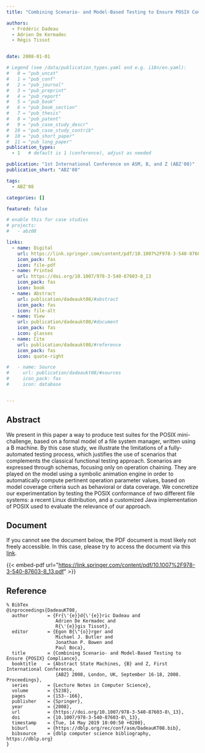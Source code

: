 ```yaml
---
title: "Combining Scenario- and Model-Based Testing to Ensure POSIX Compliance"

authors:
  - Frédéric Dadeau
  - Adrien De Kermadec
  - Régis Tissot


date: 2008-01-01

# Legend (see /data/publication_types.yaml and e.g. i18n/en.yaml): 
#   0 = "pub_uncat"
#   1 = "pub_conf"
#   2 = "pub_journal"
#   3 = "pub_preprint"
#   4 = "pub_report"
#   5 = "pub_book"
#   6 = "pub_book_section"
#   7 = "pub_thesis"
#   8 = "pub_patent"
#   9 = "pub_case_study_descr"
#  10 = "pub_case_study_contrib"
#  10 = "pub_short_paper"
#  11 = "pub_long_paper"
publication_types:
  - 1   # default is 1 (conference), adjust as needed

publication: "1st International Conference on ASM, B, and Z (ABZ'08)"
publication_short: "ABZ'08"

tags:
  - ABZ'08

categories: []

featured: false

# enable this for case studies
# projects:
#   - abz08

links:
  - name: Digital
    url: https://link.springer.com/content/pdf/10.1007%2F978-3-540-87603-8_13.pdf
    icon_pack: fas
    icon: file-pdf
  - name: Printed
    url: https://doi.org/10.1007/978-3-540-87603-8_13
    icon_pack: fas
    icon: book
  - name: Abstract
    url: publication/dadeaukt08/#abstract
    icon_pack: fas
    icon: file-alt
  - name: View
    url: publication/dadeaukt08/#document
    icon_pack: fas
    icon: glasses
  - name: Cite
    url: publication/dadeaukt08/#reference
    icon_pack: fas
    icon: quote-right

#   - name: Source
#     url: publication/dadeaukt08/#sources
#     icon_pack: fas
#     icon: database


---
```


## Abstract

We present in this paper a way to produce test suites for the POSIX mini-challenge, based on a formal model of a file system manager, written using a B machine. By this case study, we illustrate the limitations of a fully-automated testing process, which justifies the use of scenarios that complements the classical functional testing approach. Scenarios are expressed through schemas, focusing only on operation chaining. They are played on the model using a symbolic animation engine in order to automatically compute pertinent operation parameter values, based on model coverage criteria such as behavioral or data coverage. We concretize our experimentation by testing the POSIX conformance of two different file systems: a recent Linux distribution, and a customized Java implementation of POSIX used to evaluate the relevance of our approach.

## Document

If you cannot see the document below, the PDF document is most likely not freely accessible. In this case, please try to access the document via this <a href="https://link.springer.com/content/pdf/10.1007%2F978-3-540-87603-8_13.pdf">link</a>.

{{< embed-pdf url="https://link.springer.com/content/pdf/10.1007%2F978-3-540-87603-8_13.pdf" >}}

## Reference

```
% BibTex
@inproceedings{DadeauKT08,
  author       = {Fr{\'{e}}d{\'{e}}ric Dadeau and
                  Adrien De Kermadec and
                  R{\'{e}}gis Tissot},
  editor       = {Egon B{\"{o}}rger and
                  Michael J. Butler and
                  Jonathan P. Bowen and
                  Paul Boca},
  title        = {Combining Scenario- and Model-Based Testing to Ensure {POSIX} Compliance},
  booktitle    = {Abstract State Machines, {B} and Z, First International Conference,
                  {ABZ} 2008, London, UK, September 16-18, 2008. Proceedings},
  series       = {Lecture Notes in Computer Science},
  volume       = {5238},
  pages        = {153--166},
  publisher    = {Springer},
  year         = {2008},
  url          = {https://doi.org/10.1007/978-3-540-87603-8\_13},
  doi          = {10.1007/978-3-540-87603-8\_13},
  timestamp    = {Tue, 14 May 2019 10:00:50 +0200},
  biburl       = {https://dblp.org/rec/conf/asm/DadeauKT08.bib},
  bibsource    = {dblp computer science bibliography, https://dblp.org}
}


```

<!-- # add information for case study papers (if available)
## Sources

- **Used formal method:**
  [ASM](/method/asm)
- **Resources and tools:**
  Asmeta

For more information, please contact the <a href ="mailto:silvia.bonfanti@unibg.it;arcaini@nii.ac.jp;angelo.gargantini@unibg.it;scandurra@unibg.it;elvinia.riccobene@unimi.it">authors</a>-->

